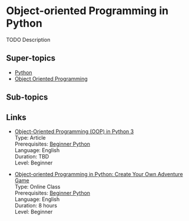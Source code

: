 # Object-oriented Programming in Python

TODO Description

## Super-topics

- [Python](python.md)
- [Object Oriented Programming](object-oriented-programming.md)

## Sub-topics

## Links

- [Object-Oriented Programming (OOP) in Python 3](https://realpython.com/python3-object-oriented-programming/)  
  Type: Article  
  Prerequisites: [Beginner Python](python-language-basics.md)  
  Language: English  
  Duration: TBD  
  Level: Beginner

- [Object-oriented Programming in Python: Create Your Own Adventure Game](https://www.futurelearn.com/courses/object-oriented-principles)  
  Type: Online Class  
  Prerequisites: [Beginner Python](python-language-basics.md)  
  Language: English  
  Duration: 8 hours  
  Level: Beginner
